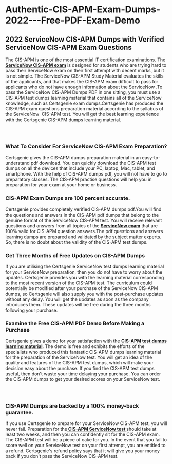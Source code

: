 # Authentic-CIS-APM-Exam-Dumps-2022---Free-PDF-Exam-Demo<h2><strong>2022 ServiceNow CIS-APM Dumps with Verified ServiceNow CIS-APM Exam Questions</strong></h2> <p>The CIS-APM is one of the most essential IT certification examinations. The <a href="https://www.certsgenie.com/servicenow/cis-apm-pdf-dumps"><strong>ServiceNow CIS-APM exam</strong></a> is designed for students who are trying hard to pass their ServiceNow exam on their first attempt with decent marks, but it is not simple. The ServiceNow CIS-APM Study Material evaluates the skills of the applicants, and that makes the CIS-APM exam difficult to pass for applicants who do not have enough information about the ServiceNow .To pass the ServiceNow CIS-APM Dumps PDF in one sitting, you must use a CIS-APM test dumps learning material that contains all of the ServiceNow knowledge, such as Certsgenie exam dumps.Certsgenie has produced the CIS-APM exam questions preparation material according to the syllabus of the ServiceNow &nbsp;CIS-APM test. You will get the best learning experience with the Certsgenie CIS-APM dumps learning material.</p> <p><a href="https://www.certsgenie.com/servicenow/cis-apm-pdf-dumps" style="display: block; padding: 1em 0; text-align: center; "><img alt="" src="https://blogger.googleusercontent.com/img/b/R29vZ2xl/AVvXsEgO1ePIT5bAw4JCg82qykRc71Xossn_88UmNiMiJgRPCnvDzaKhQmgO2X9bV6TpN9qSYVJJ2MjEumMb0t1ZgyR_gByLqDXQR_FduPn2erzRQTkt1pUFmkY3wfbx5jzrIcOP4S3cxMKHSr0iEiOidKyDYd_7NjYtfgpZ7b1lrGk-ShjLlyfynp8oFM4zYw/s1600/Banner%201.jpg" /></a></p> <h3><strong>What To Consider For ServiceNow CIS-APM Exam Preparation?</strong></h3> <p>Certsgenie gives the CIS-APM dumps preparation material in an easy-to-understand pdf download. You can quickly download the CIS-APM test dumps on all the devices that include your PC, laptop, Mac, tablet, and smartphone. With the help of CIS-APM dumps pdf, you will not have to go to preparatory classes. The CIS-APM practise questions will help you in preparation for your exam at your home or business.</p> <h3><strong>CIS-APM Exam Dumps are 100 percent accurate.</strong></h3> <p>Certsgenie provides completely verified CIS-APM dumps pdf.You will find the questions and answers in the CIS-APM pdf dumps that belong to the genuine format of the ServiceNow CIS-APM test. You will receive relevant questions and answers from all topics of the <a href="https://www.certsgenie.com/servicenow/cis-apm-pdf-dumps"><strong>ServiceNow exam</strong></a> that are 100% valid for CIS-APM question answers.The pdf questions and answers learning dumps are prepared and validated by the subject matter experts. So, there is no doubt about the validity of the CIS-APM test dumps.</p> <h3><strong>Get Three Months of Free Updates on CIS-APM Dumps</strong></h3> <p>If you are utilising the Certsgenie ServiceNow test dumps learning material for your ServiceNow preparation, then you do not have to worry about the updates. Certsgenie provides you with the learning material corresponding to the most recent version of the CIS-APM test. The curriculum could potentially be modified after your purchase of the ServiceNow CIS-APM dumps, so Certsgenie will also supply you with the post-purchase updates without any delay. You will get the updates as soon as the company introduces them. These updates will be free during the three months following your purchase.</p> <h3><strong>Examine the Free CIS-APM PDF Demo Before Making a Purchase</strong></h3> <p>Certsgenie gives a demo for your satisfaction with the <a href="https://www.certsgenie.com/servicenow/cis-apm-pdf-dumps"><strong>CIS-APM test dumps learning material</strong></a>. The demo is free and exhibits the efforts of the specialists who produced this fantastic CIS-APM dumps learning material for the preparation of the ServiceNow test. You will get an idea of the quality and features of the CIS-APM test dumps, which will make your decision easy about the purchase. If you find the CIS-APM test dumps useful, then don&#39;t waste your time delaying your purchase. You can order the CIS-APM dumps to get your desired scores on your ServiceNow test.</p> <p><a href="hhttps://www.certsgenie.com/servicenow/cis-apm-pdf-dumps" style="display: block; padding: 1em 0; text-align: center; "><img alt="" src="https://blogger.googleusercontent.com/img/b/R29vZ2xl/AVvXsEj3zfp26fobfEw_E3FMeUMaFamcWc-bKsu_525WK8ISqDEyAJkPKOLyeqHJzBXVvKwHP0bTNTERYvWWgOzvpG-DuQ_cPnNOJO1bUfVOHhAXJThy7cLobHgRdochHEeovcJnxpqjNiv-FNLMY1glEh7x833Q6cym5o0AmGhO9ufjgwPhihHJ9ovBp-j40g/s1600/banner%202.jpg" /></a></p> <h3><strong>CIS-APM Dumps are backed by a 100% money-back guarantee.</strong></h3> <p>If you use Certsgenie to prepare for your ServiceNow CIS-APM test, you will never fail. Preparation for the<a href="https://www.certsgenie.com/servicenow/cis-apm-pdf-dumps"><strong> CIS-APM ServiceNow test </strong></a>should take at least two weeks, and then you can confidently sit for the CIS-APM exam. The CIS-APM test will be a piece of cake for you. In the event that you fail to score well on your ServiceNow test on your first attempt, you are entitled to a refund. Certsgenie&#39;s refund policy says that it will give you your money back if you don&#39;t pass the ServiceNow CIS-APM test.</p>
